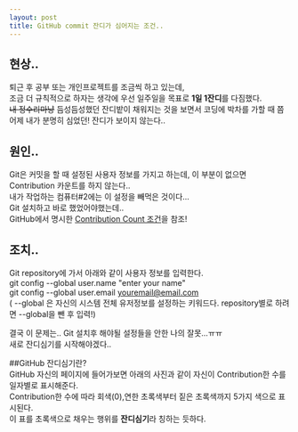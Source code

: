 ```yaml
---
layout: post
title: GitHub commit 잔디가 심어지는 조건..
---
```

  
    
    
  
  
 ## 현상..  
 퇴근 후 공부 또는 개인프로젝트를 조금씩 하고 있는데,  
 조금 더 규칙적으로 하자는 생각에 우선 일주일을 목표로 **1일 1잔디**를 다짐했다.  
 ~~내 정수리마냥~~ 듬성듬성했던 잔디밭이 채워지는 것을 보면서 코딩에 박차를 가할 때 쯤  
 어제 내가 분명히 심었던! 잔디가 보이지 않는다..  
   
     
     
 ## 원인..  
 Git은 커밋을 할 때 설정된 사용자 정보를 가지고 하는데, 이 부분이 없으면 Contribution 카운트를 하지 않는다..  
 내가 작업하는 컴퓨터#2에는 이 설정을 빼먹은 것이다...  
 Git 설치하고 바로 했었어야했는데..  
 GitHub에서 명시한 [Contribution Count 조건](https:help.github.com/articles/why-are-my-contributions-not-showing-up-on-my-profile/)을 참조!  
  

  

 ## 조치..  
 Git repository에 가서 아래와 같이 사용자 정보를 입력한다.  
 git config &#45;&#45;global user.name "enter your name"  
 git config &#45;&#45;global user.email youremail@email.com  
 ( &#45;&#45;global 은 자신의 시스템 전체 유저정보를 설정하는 키워드다. repository별로 하려면 &#45;&#45;global을 뺀 후 입력!)  
  
 결국 이 문제는.. Git 설치후 해야될 설정들을 안한 나의 잘못...ㅠㅠ  
 새로 잔디심기를 시작해야겠다..  

 ##GitHub 잔디심기란?  
 GitHub 자신의 페이지에 들어가보면 아래의 사진과 같이 자신이 Contribution한 수를 일자별로 표시해준다.  
 Contribution한 수에 따라 회색(0),연한 초록색부터 짙은 초록색까지 5가지 색으로 표시된다.  
 이 표를 초록색으로 채우는 행위를 **잔디심기**라 칭하는 듯하다.   
 
 

